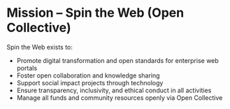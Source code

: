 # Mission – Spin the Web (Open Collective)

Spin the Web exists to:

- Promote digital transformation and open standards for enterprise web portals
- Foster open collaboration and knowledge sharing
- Support social impact projects through technology
- Ensure transparency, inclusivity, and ethical conduct in all activities
- Manage all funds and community resources openly via Open Collective
